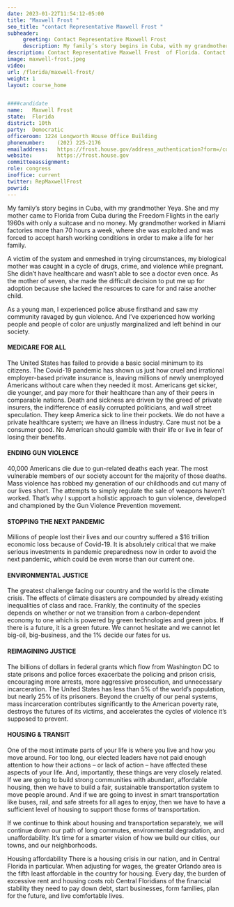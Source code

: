 ```yaml
---
date: 2023-01-22T11:54:12-05:00
title: "Maxwell Frost "
seo_title: "contact Representative Maxwell Frost "
subheader:
     greeting: Contact Representative Maxwell Frost  
     description: My family’s story begins in Cuba, with my grandmother Yeya. She and my mother came to Florida from Cuba during the Freedom Flights in the early 1960s with only a suitcase and no money.
description: Contact Representative Maxwell Frost  of Florida. Contact information for Maxwell Frost  includes email address, phone number, and mailing address.
image: maxwell-frost.jpeg
video: 
url: /florida/maxwell-frost/
weight: 1
layout: course_home


####candidate
name:	Maxwell Frost 
state:	Florida
district: 10th
party:	Democratic
officeroom:	1224 Longworth House Office Building
phonenumber:	(202) 225-2176
emailaddress:	https://frost.house.gov/address_authentication?form=/contact
website:		https://frost.house.gov
committeeassignment: 
role: congress
inoffice: current
twitter: RepMaxwellFrost
powrid: 
---
```


My family’s story begins in Cuba, with my grandmother Yeya. She and my mother came to Florida from Cuba during the Freedom Flights in the early 1960s with only a suitcase and no money. My grandmother worked in Miami factories more than 70 hours a week, where she was exploited and was forced to accept harsh working conditions in order to make a life for her family.

A victim of the system and enmeshed in trying circumstances, my biological mother was caught in a cycle of drugs, crime, and violence while pregnant. She didn’t have healthcare and wasn’t able to see a doctor even once. As the mother of seven, she made the difficult decision to put me up for adoption because she lacked the resources to care for and raise another child.

As a young man, I experienced police abuse firsthand and saw my community ravaged by gun violence. And I’ve experienced how working people and people of color are unjustly marginalized and left behind in our society.

#### MEDICARE FOR ALL
The United States has failed to provide a basic social minimum to its citizens. The Covid-19 pandemic has shown us just how cruel and irrational employer-based private insurance is, leaving millions of newly unemployed Americans without care when they needed it most. Americans get sicker, die younger, and pay more for their healthcare than any of their peers in comparable nations. Death and sickness are driven by the greed of private insurers, the indifference of easily corrupted politicians, and wall street speculation. They keep America sick to line their pockets. We do not have a private healthcare system; we have an illness industry. Care must not be a consumer good. No American should gamble with their life or live in fear of losing their benefits. 

#### ENDING GUN VIOLENCE
40,000 Americans die due to gun-related deaths each year. The most vulnerable members of our society account for the majority of those deaths. Mass violence has robbed my generation of our childhoods and cut many of our lives short. The attempts to simply regulate the sale of weapons haven’t worked. That’s why I support a holistic approach to gun violence, developed and championed by the Gun Violence Prevention movement. 

#### STOPPING THE NEXT PANDEMIC
Millions of people lost their lives and our country suffered a $16 trillion economic loss because of Covid-19. It is absolutely critical that we make serious investments in pandemic preparedness now in order to avoid the next pandemic, which could be even worse than our current one. 

#### ENVIRONMENTAL JUSTICE
The greatest challenge facing our country and the world is the climate crisis. The effects of climate disasters are compounded by already existing inequalities of class and race. Frankly, the continuity of the species depends on whether or not we transition from a carbon-dependent economy to one which is powered by green technologies and green jobs. If there is a future, it is a green future. We cannot hesitate and we cannot let big-oil, big-business, and the 1% decide our fates for us. 

#### REIMAGINING JUSTICE
The billions of dollars in federal grants which flow from Washington DC to state prisons and police forces exacerbate the policing and prison crisis, encouraging more arrests, more aggressive prosecution, and unnecessary incarceration. The United States has less than 5% of the world’s population, but nearly 25% of its prisoners. Beyond the cruelty of our penal systems, mass incarceration contributes significantly to the American poverty rate, destroys the futures of its victims, and accelerates the cycles of violence it’s supposed to prevent. 

#### HOUSING & TRANSIT
One of the most intimate parts of your life is where you live and how you move around. For too long, our elected leaders have not paid enough attention to how their actions – or lack of action – have affected these aspects of your life. And, importantly, these things are very closely related. If we are going to build strong communities with abundant, affordable housing, then we have to build a fair, sustainable transportation system to move people around. And if we are going to invest in smart transportation like buses, rail, and safe streets for all ages to enjoy, then we have to have a sufficient level of housing to support those forms of transportation.

If we continue to think about housing and transportation separately, we will continue down our path of long commutes, environmental degradation, and unaffordability. It’s time for a smarter vision of how we build our cities, our towns, and our neighborhoods.

Housing affordability
There is a housing crisis in our nation, and in Central Florida in particular. When adjusting for wages, the greater Orlando area is the fifth least affordable in the country for housing. Every day, the burden of excessive rent and housing costs rob Central Floridians of the financial stability they need to pay down debt, start businesses, form families, plan for the future, and live comfortable lives. 